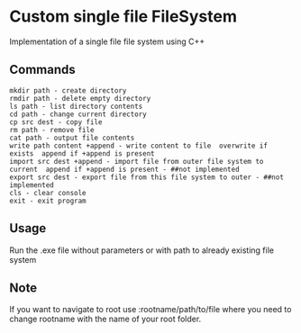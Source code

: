 # Custom single file FileSystem
Implementation of a single file file system using C++

## Commands
```
mkdir path - create directory
rmdir path - delete empty directory
ls path - list directory contents
cd path - change current directory
cp src dest - copy file
rm path - remove file
cat path - output file contents
write path content +append - write content to file  overwrite if exists  append if +append is present
import src dest +append - import file from outer file system to current  append if +append is present - ##not implemented
export src dest - export file from this file system to outer - ##not implemented
cls - clear console
exit - exit program
```
## Usage
Run the .exe file without parameters or with path to already existing file system
## Note
If you want to navigate to root use :rootname/path/to/file where you need to change rootname with the name of your root folder.
